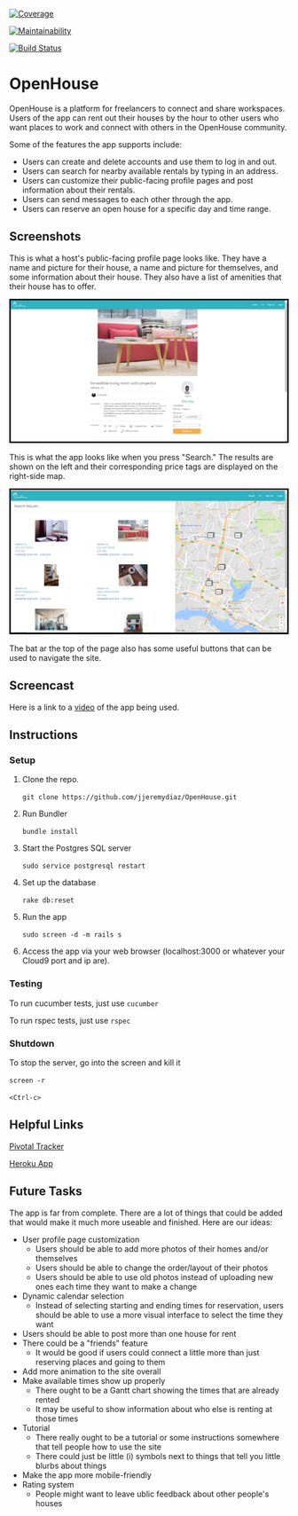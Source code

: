 [![Coverage](https://codeclimate.com/github/jjeremydiaz/OpenHouse/badges/coverage.svg)](https://codeclimate.com/github/jjeremydiaz/OpenHouse/coverage)

[![Maintainability](https://api.codeclimate.com/v1/badges/3bccb3728ff552747b0c/maintainability)](https://codeclimate.com/github/jjeremydiaz/OpenHouse/maintainability)

[![Build Status](https://travis-ci.org/jjeremydiaz/OpenHouse.svg?branch=master)](https://travis-ci.org/jjeremydiaz/OpenHouse)

# OpenHouse
OpenHouse is a platform for freelancers to connect and share workspaces. Users of the app can rent out their houses by the hour to other users who want places to work and connect with others in the OpenHouse community.

Some of the features the app supports include:
* Users can create and delete accounts and use them to log in and out.
* Users can search for nearby available rentals by typing in an address.
* Users can customize their public-facing profile pages and post information about their rentals.
* Users can send messages to each other through the app.
* Users can reserve an open house for a specific day and time range.

## Screenshots

This is what a host's public-facing profile page looks like. They have a name and picture for their house, a name and picture for themselves, and some information about their house. They also have a list of amenities that their house has to offer.

![Profile Page Image](app/assets/images/screenshot_for_readme_user_profile.png?raw=true "Profile Page")

This is what the app looks like when you press "Search." The results are shown on the left and their corresponding price tags are displayed on the right-side map.

![Search Page Image](app/assets/images/screenshot_for_readme_search.png?raw=true "Search Page")

The bat ar the top of the page also has some useful buttons that can be used to navigate the site.

## Screencast

Here is a link to a [video][3] of the app being used.

## Instructions

### Setup

1. Clone the repo.

    `git clone https://github.com/jjeremydiaz/OpenHouse.git`

2. Run Bundler

    `bundle install`

3. Start the Postgres SQL server

    `sudo service postgresql restart`

4. Set up the database

    `rake db:reset`

5. Run the app

    `sudo screen -d -m rails s`

6. Access the app via your web browser (localhost:3000 or whatever your Cloud9 port and ip are).

### Testing

To run cucumber tests, just use `cucumber`

To run rspec tests, just use `rspec`

### Shutdown

To stop the server, go into the screen and kill it

`screen -r`

`<Ctrl-c>`

## Helpful Links
[Pivotal Tracker][1]

[Heroku App][2]

## Future Tasks

The app is far from complete. There are a lot of things that could be added that would make it much more useable and finished. Here are our ideas:

* User profile page customization
    * Users should be able to add more photos of their homes and/or themselves
    * Users should be able to change the order/layout of their photos
    * Users should be able to use old photos instead of uploading new ones each time they want to make a change
* Dynamic calendar selection
    * Instead of selecting starting and ending times for reservation, users should be able to use a more visual interface to select the time they want
* Users should be able to post more than one house for rent
* There could be a "friends" feature
    * It would be good if users could connect a little more than just reserving places and going to them
* Add more animation to the site overall
* Make available times show up properly
    * There ought to be a Gantt chart showing the times that are already rented
    * It may be useful to show information about who else is renting at those times
* Tutorial
    * There really ought to be a tutorial or some instructions somewhere that tell people how to use the site
    * There could just be little (i) symbols next to things that tell you little blurbs about things
* Make the app more mobile-friendly
* Rating system
    * People might want to leave ublic feedback about other people's houses

[3]: https://www.google.com/
[2]: http://openhouse-1.herokuapp.com/
[1]: https://www.pivotaltracker.com/n/projects/2117895
